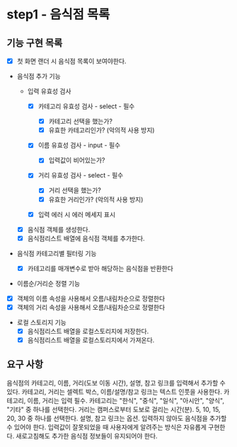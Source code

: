 # step1 - 음식점 목록

## 기능 구현 목록

- [x] 첫 화면 랜더 시 음식점 목록이 보여야한다.

- 음식점 추가 기능

  - 입력 유효성 검사

    - [x] 카테고리 유효성 검사 - select - 필수

      - [x] 카테고리 선택을 했는가?
      - [x] 유효한 카테고리인가? (악의적 사용 방지)

    - [x] 이름 유효성 검사 - input - 필수

      - [x] 입력값이 비어있는가?

    - [x] 거리 유효성 검사 - select - 필수

      - [x] 거리 선택을 했는가?
      - [x] 유효한 거리인가? (악의적 사용 방지)

    - [x] 입력 에러 시 에러 메세지 표시

  - [x] 음식점 객체를 생성한다.
  - [x] 음식점리스트 배열에 음식점 객체를 추가한다.

- 음식점 카테고리별 필터링 기능

  - [x] 카테고리를 매개변수로 받아 해당하는 음식점을 반환한다

- 이름순/거리순 정렬 기능
- [x] 객체의 이름 속성을 사용해서 오름/내림차순으로 정렬한다
- [x] 객체의 거리 속성을 사용해서 오름/내림차순으로 정렬한다

- 로컬 스토리지 기능
  - [x] 음식점리스트 배열을 로컬스토리지에 저장한다.
  - [x] 음식점리스트 배열을 로컬스토리지에서 가져온다.

## 요구 사항

음식점의 카테고리, 이름, 거리(도보 이동 시간), 설명, 참고 링크를 입력해서 추가할 수 있다.
카테고리, 거리는 셀렉트 박스, 이름/설명/참고 링크는 텍스트 인풋을 사용한다.
카테고리, 이름, 거리는 입력 필수.
카테고리는 "한식", "중식", "일식", "아시안", "양식", "기타" 중 하나를 선택한다.
거리는 캠퍼스로부터 도보로 걸리는 시간(분). 5, 10, 15, 20, 30 중 하나를 선택한다.
설명, 참고 링크는 옵션. 입력하지 않아도 음식점을 추가할 수 있어야 한다.
입력값이 잘못되었을 때 사용자에게 알려주는 방식은 자유롭게 구현한다.
새로고침해도 추가한 음식점 정보들이 유지되어야 한다.
